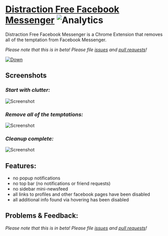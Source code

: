 # [Distraction Free Facebook Messenger](https://chrome.google.com/webstore/detail/distraction-free-facebook/ipkbhlfkopeokhpbhgmlonagpppedfej) ![Analytics](https://ga-beacon.appspot.com/UA-47724303-2/docs/readme?pixel)

Distraction Free Facebook Messenger is a Chrome Extension that removes all of the temptation from Facebook Messenger.

*Please note that this is in beta! Please file [issues](https://github.com/jonleung/distraction-free-facebook-messenger/issues) and [pull requests](https://github.com/jonleung/distraction-free-facebook-messenger/fork)!*

[![Down](http://i.imgur.com/GCvIjTK.png)](https://chrome.google.com/webstore/detail/distraction-free-facebook/ipkbhlfkopeokhpbhgmlonagpppedfej)

## Screenshots

### *Start with clutter:*
![Screenshot](https://lh4.googleusercontent.com/EPZlDXzQjrs4YOzk16W_RmIQ4g2_EnpghjkTouZmUg-mkPTsdeftofrtqvnSL4ZUkbVzStHs-yY=s640-h400-e365-rw)

### *Remove all of the temptations:*
![Screenshot](https://lh3.googleusercontent.com/iSzwWllRIgz6RW5oh4dqPUS2HLV_4M8Jca971_XcXPwO0C3Sf0LVkef2nJF3RCheS2vR5hg_=s640-h400-e365-rw)

### *Cleanup complete:*
![Screenshot](https://lh3.googleusercontent.com/EMLOFRI_iR4ib4G4f2y_24JDOdenJS93IFOAjvlHQGB-8EAMlz-DdbMQIfXVYCwgaBgPiH8M=s640-h400-e365-rw)

## Features:

- no popup notifications
- no top bar (no notifications or friend requests)
- no sidebar mini-newsfeed
- all links to profiles and other facebook pages have been disabled
- all additional info found via hovering has been disabled

## Problems & Feedback:

*Please note that this is in beta! Please file [issues](https://github.com/jonleung/distraction-free-facebook-messenger/issues) and [pull requests](https://github.com/jonleung/distraction-free-facebook-messenger/fork)!*



